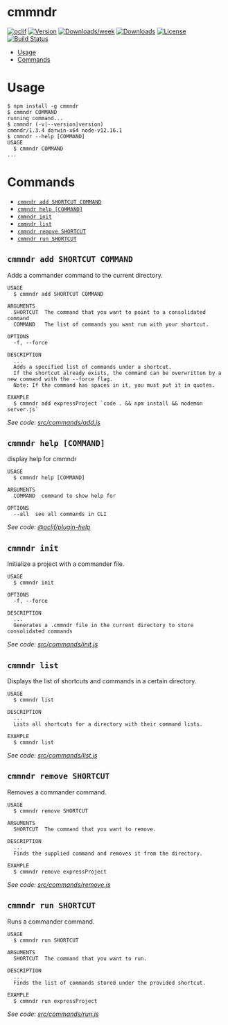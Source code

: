 cmmndr
======



[![oclif](https://img.shields.io/badge/cli-oclif-brightgreen.svg)](https://oclif.io)
[![Version](https://img.shields.io/npm/v/cmmndr.svg)](https://npmjs.org/package/cmmndr)
[![Downloads/week](https://img.shields.io/npm/dw/cmmndr.svg)](https://npmjs.org/package/cmmndr)
[![Downloads](https://badgen.net/npm/dt/cmmndr)](https://www.npmjs.com/package/cmmndr)
[![License](https://img.shields.io/npm/l/cmmndr.svg)](https://github.com/ashwink0/commander/blob/master/LICENSE)
[![Build Status](https://travis-ci.com/ashwink0/commander.svg?branch=master)](https://travis-ci.com/ashwink0/commander)


<!-- toc -->
* [Usage](#usage)
* [Commands](#commands)
<!-- tocstop -->
# Usage
<!-- usage -->
```sh-session
$ npm install -g cmmndr
$ cmmndr COMMAND
running command...
$ cmmndr (-v|--version|version)
cmmndr/1.3.4 darwin-x64 node-v12.16.1
$ cmmndr --help [COMMAND]
USAGE
  $ cmmndr COMMAND
...
```
<!-- usagestop -->
# Commands
<!-- commands -->
* [`cmmndr add SHORTCUT COMMAND`](#cmmndr-add-shortcut-command)
* [`cmmndr help [COMMAND]`](#cmmndr-help-command)
* [`cmmndr init`](#cmmndr-init)
* [`cmmndr list`](#cmmndr-list)
* [`cmmndr remove SHORTCUT`](#cmmndr-remove-shortcut)
* [`cmmndr run SHORTCUT`](#cmmndr-run-shortcut)

## `cmmndr add SHORTCUT COMMAND`

Adds a commander command to the current directory.

```
USAGE
  $ cmmndr add SHORTCUT COMMAND

ARGUMENTS
  SHORTCUT  The command that you want to point to a consolidated command
  COMMAND   The list of commands you want run with your shortcut.

OPTIONS
  -f, --force

DESCRIPTION
  ...
  Adds a specified list of commands under a shortcut.
  If the shortcut already exists, the command can be overwritten by a new command with the --force flag.
  Note: If the command has spaces in it, you must put it in quotes.

EXAMPLE
  $ cmmndr add expressProject `code . && npm install && nodemon server.js`
```

_See code: [src/commands/add.js](https://github.com/ashwink0/commander/blob/v1.3.4/src/commands/add.js)_

## `cmmndr help [COMMAND]`

display help for cmmndr

```
USAGE
  $ cmmndr help [COMMAND]

ARGUMENTS
  COMMAND  command to show help for

OPTIONS
  --all  see all commands in CLI
```

_See code: [@oclif/plugin-help](https://github.com/oclif/plugin-help/blob/v3.2.0/src/commands/help.ts)_

## `cmmndr init`

Initialize a project with a commander file.

```
USAGE
  $ cmmndr init

OPTIONS
  -f, --force

DESCRIPTION
  ...
  Generates a .cmmndr file in the current directory to store consolidated commands
```

_See code: [src/commands/init.js](https://github.com/ashwink0/commander/blob/v1.3.4/src/commands/init.js)_

## `cmmndr list`

Displays the list of shortcuts and commands in a certain directory.

```
USAGE
  $ cmmndr list

DESCRIPTION
  ...
  Lists all shortcuts for a directory with their command lists.

EXAMPLE
  $ cmmndr list
```

_See code: [src/commands/list.js](https://github.com/ashwink0/commander/blob/v1.3.4/src/commands/list.js)_

## `cmmndr remove SHORTCUT`

Removes a commander command.

```
USAGE
  $ cmmndr remove SHORTCUT

ARGUMENTS
  SHORTCUT  The command that you want to remove.

DESCRIPTION
  ...
  Finds the supplied command and removes it from the directory.

EXAMPLE
  $ cmmndr remove expressProject
```

_See code: [src/commands/remove.js](https://github.com/ashwink0/commander/blob/v1.3.4/src/commands/remove.js)_

## `cmmndr run SHORTCUT`

Runs a commander command.

```
USAGE
  $ cmmndr run SHORTCUT

ARGUMENTS
  SHORTCUT  The command that you want to run.

DESCRIPTION
  ...
  Finds the list of commands stored under the provided shortcut.

EXAMPLE
  $ cmmndr run expressProject
```

_See code: [src/commands/run.js](https://github.com/ashwink0/commander/blob/v1.3.4/src/commands/run.js)_
<!-- commandsstop -->
